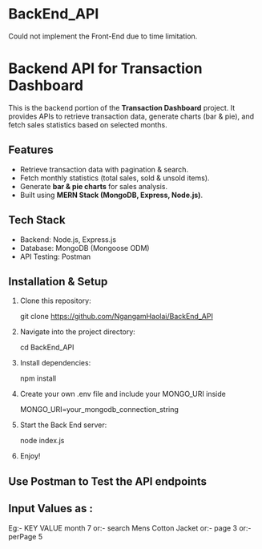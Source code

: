 # BackEnd_API

Could not implement the Front-End due to time limitation.

# Backend API for Transaction Dashboard

This is the backend portion of the **Transaction Dashboard** project. It provides APIs to retrieve transaction data, generate charts (bar & pie), and fetch sales statistics based on selected months.

## Features

- Retrieve transaction data with pagination & search.
- Fetch monthly statistics (total sales, sold & unsold items).
- Generate **bar & pie charts** for sales analysis.
- Built using **MERN Stack (MongoDB, Express, Node.js)**.

## Tech Stack

- Backend: Node.js, Express.js  
- Database: MongoDB (Mongoose ODM)  
- API Testing: Postman 

## Installation & Setup

1. Clone this repository:

   git clone https://github.com/NgangamHaolai/BackEnd_API
   
2. Navigate into the project directory:

   cd BackEnd_API
   
3. Install dependencies:
 
   npm install
   
4. Create your own .env file and include your MONGO_URI inside
 
   MONGO_URI=your_mongodb_connection_string
   
5. Start the Back End server:
 
   node index.js
   
6. Enjoy!
   
## Use Postman to Test the API endpoints
## Input Values as :

Eg:-
      KEY        VALUE
      month      7
or:-
      search     Mens Cotton Jacket
or:-
      page       3
or:-
      perPage    5

